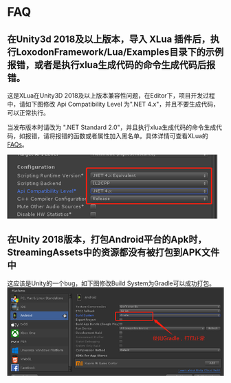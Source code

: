 # FAQ

## 在Unity3d 2018及以上版本，导入 XLua 插件后，执行LoxodonFramework/Lua/Examples目录下的示例报错，或者是执行xlua生成代码的命令生成代码后报错。

这是XLua在Unity3D 2018及以上版本兼容性问题，在Editor下，项目开发过程中，请如下图修改 Api Compatibility Level 为".NET 4.x"，并且不要生成代码，可以正常执行。

当发布版本时请改为 ".NET Standard 2.0"，并且执行xlua生成代码的命令生成代码，如报错，请将报错的函数或者属性加入黑名单。具体详情可查看XLua的[FAQs](https://github.com/Tencent/xLua/blob/master/Assets/XLua/Doc/faq.md)。

![](images/faq001.png)

## 在Unity 2018版本，打包Android平台的Apk时，StreamingAssets中的资源都没有被打包到APK文件中

这应该是Unity的一个bug，如下图修改Build System为Gradle可以成功打包。
![](images/faq002.png)
